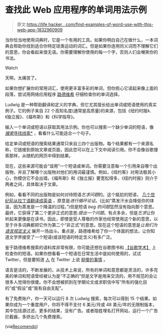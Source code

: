 # 查找此 Web 应用程序的单词用法示例

> 原文:[https://life hacker . com/find-examples-of-word-use-with-this-web-app-1832960909](https://lifehacker.com/find-examples-of-word-use-with-this-web-app-1832960909)

当你恰当地使用词典时，它是一个有用的工具。如果你明白自己在做什么，一本词典会帮助你找到适合你特定球类运动的词汇。但是如果你连用同义词而不理解它们的意思，你会看起来很无语。你需要理解你使用的每一个字，否则人们会嘲笑你的书法。

Watch

天啊，太痛苦了。

如果你想扩展你的常用词汇，使用更丰富多彩的单词，但你担心它读起来像上面的段落，尝试用网络应用程序 [路德维希](https://ludwig.guru/) 仔细检查你的单词选择。

Ludwig 是一种帮助翻译和定义的字典，但它尤其擅长给出单词或短语使用的真实例子。它的例子来自 22 个高知名度(通常是高质量)的来源，包括《纽约时报》、《独立报》、《福布斯》和《科学指导》。

输入一个单词或短语以获取其用法示例。你也可以搜索一个缺少单词的短语，像 [*搜索*寻找线索*](https://ludwig.guru/s/search+the+*+for+clues) ，看看什么可能适合一个句子。

给定单词或短语的搜索结果通常只来自三四个出版物。每个结果都有一个来源名称，它链接到原始文章或页面，因此您可以在上下文中阅读引用。你不会像谷歌搜索那样，从随机的网页中得到结果。

现在，这些来源可能会“误用”一个短语或单词。你需要注意每一个引用来自哪个出版物，并且了解哪个出版物对他们的用词最谨慎。例如，《纽约客》对用法极其小心，你模仿它不会出错。《福布斯》和《独立报》要宽松得多，《纽约时报》则介于两者之间，具体取决于文章。

例如，看看不同的出版物是如何对待短语*乞求问题*的。这个尴尬的短语， [几个世纪前从拉丁语翻译成英语](https://www.phrases.org.uk/meanings/beg-the-question.html) ，原意是*进行循环论证*。(比如“蒸发汗水会降低你的体温，因为蒸发是一个降温的过程。”)但是短语 *beg 的问题*显然没有指向那个意思。最终，它获得了第二个更非正式的意思:*提出一个问题*。有点多余，但是*乞求*让你听起来更像是在读书。因此，即使是受人尊敬的作家也经常使用这个新的意思，以至于许多词典都把它作为第二个“非正式”的意思。现在这个短语的意思是*让我们为* [*语言规定主义*](https://en.wikipedia.org/wiki/Linguistic_prescription) 展开一场战斗。重点是，路德维希给了你一个体面的想法，让你知道文学界接受了一个短语(或该短语的特定含义)有多广泛。

鉴于路德维希搜索的语料库非常有限，你可能还想在谷歌图书和 [【谷歌学术】](https://scholar.google.com/) 上检查你的短语。如果你想看看一个短语在日常生活中是如何使用的，试试 Twitter，但是要知道 [人](https://twitter.com/search?q=%22smell%20his%20colon%22&src=typd) 在 Twitter 上说 [挺傻的事情](https://twitter.com/search?q=%22running%20aarons%22&src=typd) 。

语言是活的，不断发展的，从技术上来说，所有的单词和意思都是灵活的，许多完美的单词和短语曾经被认为是“不正确的”但是文字是用来交流的，用不规范的会让很多人觉得你很傻。你不会想被抓到在学期论文或求职信中写“所有的强化目的”或“假设”或“我有自由支配”。

有了免费账户，你一天可以运行 8 次 Ludwig 搜索，每次可以得到 15 个结果。如果你成为一个重度用户，你将不得不支付 6 美元/月或 48 美元/年的无限制版本，其中包括源过滤，更多的结果，没有广告。或者隐姓埋名打开网站，运行一个广告拦截器，多挤出几个免费搜索。

(via[Recomendo](http://recomendo.com/))